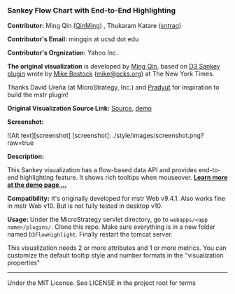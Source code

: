### Sankey Flow Chart with End-to-End Highlighting

**Contributor:** Ming Qin ([QinMing](//github.com/QinMing))
, Thukaram Katare ([sntrao](//github.com/sntrao))

**Contributor's Email:** mingqin at ucsd dot edu

**Contributor's Orgnization:** Yahoo Inc.

**The original visualization** is developed by [Ming Qin](http://github.com/QinMing), based on [D3 Sankey plugin](http://bost.ocks.org/mike/sankey/) wrote by [Mike Bostock](http://github.com/mbostock) (<mike@ocks.org>) at The New York Times.

Thanks David Ureña (at MicroStrategy, Inc.) and [Pradyut](http://community.microstrategy.com/t5/user/viewprofilepage/user-id/19497) for inspiration to build the mstr plugin!

**Original Visualization Source Link:** [Source](http://github.com/qinming/d3-sankey-with-highlighting), [demo](http://qinming.github.io/sankey)

**Screenshot:**

![Alt text][screenshot]
[screenshot]: ./style/images/screenshot.png?raw=true

**Description:**

This Sankey visualization has a flow-based data API and provides end-to-end highlighting feature. It shows rich tooltips when mouseover. **[Learn more at the demo page ... ](http://qinming.github.io/sankey)**

**Compatibility:** It's originally developed for mstr Web v9.4.1. Also works fine in mstr Web v10. But is not fully tested in desktop v10.

**Usage:** Under the MicroStrategy servlet directory, go to `webapps/<app name>/plugins/`. Clone this repo. Make sure everything is in a new folder named `D3FlowHighlight`. Finally restart the tomcat server.

This visualization needs 2 or more attributes and 1 or more metrics. You can customize the default tooltip style and number formats in the "visualization properties"

------------------------

Under the MIT License. See LICENSE in the project root for terms
